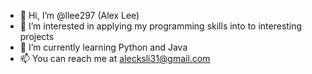 - 👋 Hi, I’m @llee297 (Alex Lee)
- 👀 I’m interested in applying my programming skills into to interesting projects
- 🌱 I’m currently learning Python and Java
- 📫 You can reach me at alecksli31@gmail.com

<!---
llee297/llee297 is a ✨ special ✨ repository because its `README.md` (this file) appears on your GitHub profile.
You can click the Preview link to take a look at your changes.
--->
